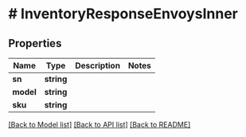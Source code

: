 # # InventoryResponseEnvoysInner

## Properties

Name | Type | Description | Notes
------------ | ------------- | ------------- | -------------
**sn** | **string** |  |
**model** | **string** |  |
**sku** | **string** |  |

[[Back to Model list]](../../README.md#models) [[Back to API list]](../../README.md#endpoints) [[Back to README]](../../README.md)
